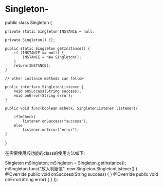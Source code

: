 # Singleton-

public class Singleton  {

    private static Singleton INSTANCE = null;
    
    private Singleton() {};
 
    public static Singleton getInstance() {
        if (INSTANCE == null) {
            INSTANCE = new Singleton();
        }
        return(INSTANCE);
    }
     
    // other instance methods can follow 
    
    public interface SingletonListener {
        void onSuccess(String success);
        void onError(String error);
    }
    
    public void func(boolean mCheck, SingletonListener listener){
          
        if(mCheck)
            listener.onSuccess("success");
        else
            listener.onError("error");
    }
}

在需要使用該功能的class的使用方法如下:

Singleton mSingleton;
mSingleton = Singleton.getInstance();
mSingleton.func("放入判斷值", new Singleton.SingletonListener() {
    @Override
    public void onSuccess(String success) {
    }
    @Override
    public void onError(String error) {
    }
});
